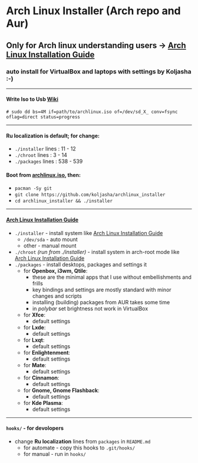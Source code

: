# Arch Linux Installer (Arch repo and Aur)

## Only for Arch linux understanding users -> [Arch Linux Installation Guide](https://wiki.archlinux.org/index.php/Installation_guide)
### auto install for VirtualBox and laptops with settings by Koljasha :-)

***
#### Write Iso to Usb [Wiki](https://wiki.archlinux.org/title/USB_flash_installation_medium#Using_basic_command_line_utilities)
```
# sudo dd bs=4M if=path/to/archlinux.iso of=/dev/sd_X_ conv=fsync oflag=direct status=progress
```

***
#### Ru localization is default; for change:
* `./installer` lines : 11 - 12
* `./chroot`    lines : 3 - 14
* `./packages`  lines : 538 - 539

#### Boot from [archlinux.iso](https://archlinux.org/download/), then:
* `pacman -Sy git`
* `git clone https://github.com/koljasha/archlinux_installer`
* `cd archlinux_installer && ./installer`

***
#### [Arch Linux Installation Guide](https://wiki.archlinux.org/index.php/Installation_guide)

* `./installer` - install system like [Arch Linux Installation Guide](https://wiki.archlinux.org/index.php/Installation_guide)
    * `/dev/sda` - auto mount
    * other      - manual mount
* `./chroot` *(run from ./installer)* - install system in arch-root mode like [Arch Linux Installation Guide](https://wiki.archlinux.org/index.php/Installation_guide#Chroot)
* `./packages` - install desktops, packages and settings it
    * for **Openbox, i3wm, Qtile**:
        * these are the minimal apps that I use without embellishments and frills
        * key bindings and settings are mostly standard with minor changes and scripts
        * installing (building) packages from AUR takes some time
        * in *polybar* set brightness not work in VirtualBox
    * for **Xfce**:
        * default settings
    * for **Lxde**:
        * default settings
    * for **Lxqt**:
        * default settings
    * for **Enlightenment**:
        * default settings
    * for **Mate**:
        * default settings
    * for **Cinnamon**:
        * default settings
    * for **Gnome, Gnome Flashback**:
        * default settings
    * for **Kde Plasma**:
        * default settings

***
#### `hooks/` - for devolopers

* change **Ru localization** lines from `packages` in `README.md`
    * for automate - copy this hooks to `.git/hooks/`
    * for manual - run in `hooks/`

